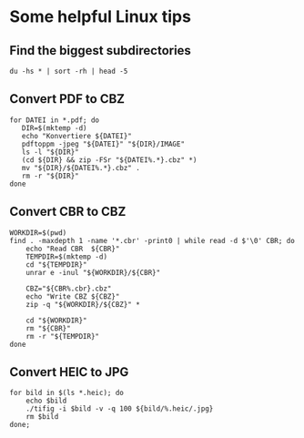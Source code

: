 # Some helpful Linux tips

## Find the biggest subdirectories
    du -hs * | sort -rh | head -5

## Convert PDF to CBZ
    for DATEI in *.pdf; do
       DIR=$(mktemp -d)
       echo "Konvertiere ${DATEI}"
       pdftoppm -jpeg "${DATEI}" "${DIR}/IMAGE"
       ls -l "${DIR}"
       (cd ${DIR} && zip -FSr "${DATEI%.*}.cbz" *)
       mv "${DIR}/${DATEI%.*}.cbz" .
       rm -r "${DIR}"
    done


## Convert CBR to CBZ
    WORKDIR=$(pwd)
    find . -maxdepth 1 -name '*.cbr' -print0 | while read -d $'\0' CBR; do
    	echo "Read CBR  ${CBR}"
    	TEMPDIR=$(mktemp -d)
    	cd "${TEMPDIR}"
    	unrar e -inul "${WORKDIR}/${CBR}"

    	CBZ="${CBR%.cbr}.cbz"
    	echo "Write CBZ ${CBZ}"
    	zip -q "${WORKDIR}/${CBZ}" *

    	cd "${WORKDIR}"
    	rm "${CBR}"
    	rm -r "${TEMPDIR}"
    done


## Convert HEIC to JPG

    for bild in $(ls *.heic); do 
    	echo $bild
    	./tifig -i $bild -v -q 100 ${bild/%.heic/.jpg}
    	rm $bild
    done;
